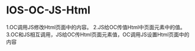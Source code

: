# IOS-OC-JS-Html
1.OC调用JS修改Html页面中的内容。 
2.JS给OC传值Html中页面元素中的值。 
3.OC和JS相互调用，JS给OC传Html页面元素值，OC调用JS设置Html页面中的内容
